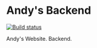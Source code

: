 # Andy's Backend
[![Build status](https://ci.appveyor.com/api/projects/status/y5xn0iyvik1un3ej?svg=true)](https://ci.appveyor.com/project/aistomin/andys-backend)

Andy's Website. Backend.
